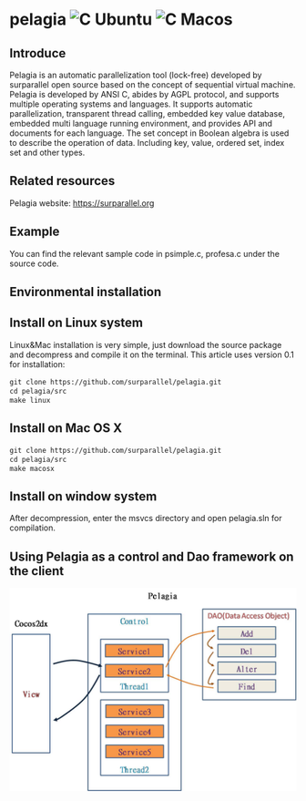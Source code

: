 # pelagia ![C Ubuntu](https://github.com/surparallel/pelagia/workflows/C%20Ubuntu/badge.svg) ![C Macos](https://github.com/surparallel/pelagia/workflows/C%20Macos/badge.svg)

## Introduce

Pelagia is an automatic parallelization tool (lock-free) developed by surparallel open source based on the concept of sequential virtual machine.
Pelagia is developed by ANSI C, abides by AGPL protocol, and supports multiple operating systems and languages.
It supports automatic parallelization, transparent thread calling, embedded key value database, embedded multi language running environment, and provides API and documents for each language.
The set concept in Boolean algebra is used to describe the operation of data. Including key, value, ordered set, index set and other types.

## Related resources

Pelagia website: https://surparallel.org

## Example

You can find the relevant sample code in psimple.c, profesa.c under the source code.

## Environmental installation

## Install on Linux system

Linux&Mac installation is very simple, just download the source package and decompress and compile it on the terminal. This article uses version 0.1 for installation:

    git clone https://github.com/surparallel/pelagia.git
    cd pelagia/src
    make linux
    
##  Install on Mac OS X

    git clone https://github.com/surparallel/pelagia.git
    cd pelagia/src
    make macosx
    
## Install on window system

After decompression, enter the msvcs directory and open pelagia.sln for compilation.

## Using Pelagia as a control and Dao framework on the client
<a href="https://surparallel.org"><img src="https://github.com/surparallel/pelagia_websit/blob/master/img/view_control_dao.jpg"></a>